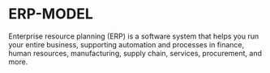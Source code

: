 # ERP-MODEL
Enterprise resource planning (ERP) is a software system that helps you run your entire business, supporting automation and processes in finance, human resources, manufacturing, supply chain, services, procurement, and more.
